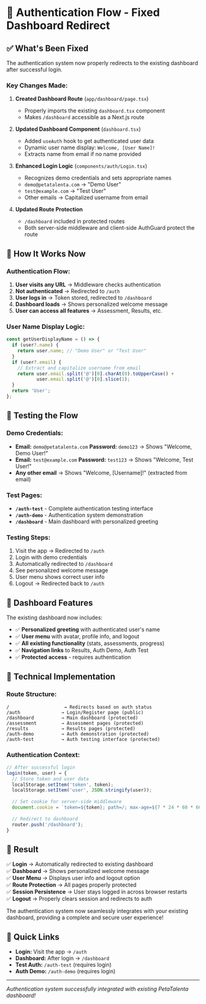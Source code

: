 # 🔐 Authentication Flow - Fixed Dashboard Redirect

## ✅ **What's Been Fixed**

The authentication system now properly redirects to the existing dashboard after successful login.

### **Key Changes Made:**

1. **Created Dashboard Route** (`app/dashboard/page.tsx`)
   - Properly imports the existing `dashboard.tsx` component
   - Makes `/dashboard` accessible as a Next.js route

2. **Updated Dashboard Component** (`dashboard.tsx`)
   - Added `useAuth` hook to get authenticated user data
   - Dynamic user name display: `Welcome, [User Name]!`
   - Extracts name from email if no name provided

3. **Enhanced Login Logic** (`components/auth/Login.tsx`)
   - Recognizes demo credentials and sets appropriate names
   - `demo@petatalenta.com` → "Demo User"
   - `test@example.com` → "Test User"
   - Other emails → Capitalized username from email

4. **Updated Route Protection**
   - `/dashboard` included in protected routes
   - Both server-side middleware and client-side AuthGuard protect the route

## 🚀 **How It Works Now**

### **Authentication Flow:**
1. **User visits any URL** → Middleware checks authentication
2. **Not authenticated** → Redirected to `/auth`
3. **User logs in** → Token stored, redirected to `/dashboard`
4. **Dashboard loads** → Shows personalized welcome message
5. **User can access all features** → Assessment, Results, etc.

### **User Name Display Logic:**
```typescript
const getUserDisplayName = () => {
  if (user?.name) {
    return user.name; // "Demo User" or "Test User"
  }
  if (user?.email) {
    // Extract and capitalize username from email
    return user.email.split('@')[0].charAt(0).toUpperCase() + 
           user.email.split('@')[0].slice(1);
  }
  return 'User';
};
```

## 🧪 **Testing the Flow**

### **Demo Credentials:**
- **Email:** `demo@petatalenta.com` **Password:** `demo123` → Shows "Welcome, Demo User!"
- **Email:** `test@example.com` **Password:** `test123` → Shows "Welcome, Test User!"
- **Any other email** → Shows "Welcome, [Username]!" (extracted from email)

### **Test Pages:**
- **`/auth-test`** - Complete authentication testing interface
- **`/auth-demo`** - Authentication system demonstration
- **`/dashboard`** - Main dashboard with personalized greeting

### **Testing Steps:**
1. Visit the app → Redirected to `/auth`
2. Login with demo credentials
3. Automatically redirected to `/dashboard`
4. See personalized welcome message
5. User menu shows correct user info
6. Logout → Redirected back to `/auth`

## 📱 **Dashboard Features**

The existing dashboard now includes:
- ✅ **Personalized greeting** with authenticated user's name
- ✅ **User menu** with avatar, profile info, and logout
- ✅ **All existing functionality** (stats, assessments, progress)
- ✅ **Navigation links** to Results, Auth Demo, Auth Test
- ✅ **Protected access** - requires authentication

## 🔧 **Technical Implementation**

### **Route Structure:**
```
/                    → Redirects based on auth status
/auth               → Login/Register page (public)
/dashboard          → Main dashboard (protected)
/assessment         → Assessment pages (protected)
/results            → Results pages (protected)
/auth-demo          → Auth demonstration (protected)
/auth-test          → Auth testing interface (protected)
```

### **Authentication Context:**
```typescript
// After successful login
login(token, user) → {
  // Store token and user data
  localStorage.setItem('token', token);
  localStorage.setItem('user', JSON.stringify(user));
  
  // Set cookie for server-side middleware
  document.cookie = `token=${token}; path=/; max-age=${7 * 24 * 60 * 60}`;
  
  // Redirect to dashboard
  router.push('/dashboard');
}
```

## 🎯 **Result**

✅ **Login** → Automatically redirected to existing dashboard  
✅ **Dashboard** → Shows personalized welcome message  
✅ **User Menu** → Displays user info and logout option  
✅ **Route Protection** → All pages properly protected  
✅ **Session Persistence** → User stays logged in across browser restarts  
✅ **Logout** → Properly clears session and redirects to auth  

The authentication system now seamlessly integrates with your existing dashboard, providing a complete and secure user experience!

## 🔗 **Quick Links**

- **Login:** Visit the app → `/auth`
- **Dashboard:** After login → `/dashboard`
- **Test Auth:** `/auth-test` (requires login)
- **Auth Demo:** `/auth-demo` (requires login)

---

*Authentication system successfully integrated with existing PetaTalenta dashboard!*
